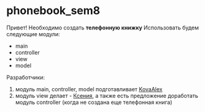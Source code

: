 # phonebook_sem8
Привет! Необходимо создать **телефонную книжку**
Использовать будем следующие модули: 
* main
* controller
* view
* model

Разработчики:
1. модуль main, controller, model подготавливает [KovaAlex](./https://github.com/KovaAlex)
2. модуль view делает - [Ксения](./https://github.com/ksen29ph), а также есть предложение доработать модуль controller (когда не создана еще телефонная книга) 
